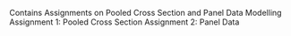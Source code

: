 Contains Assignments on Pooled Cross Section and Panel Data Modelling
Assignment 1: Pooled Cross Section
Assignment 2: Panel Data
